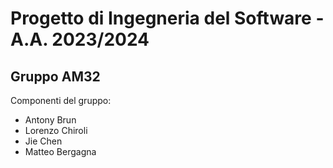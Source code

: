# Progetto di Ingegneria del Software - A.A. 2023/2024

## Gruppo AM32

Componenti del gruppo:

- Antony Brun
- Lorenzo Chiroli
- Jie Chen
- Matteo Bergagna

